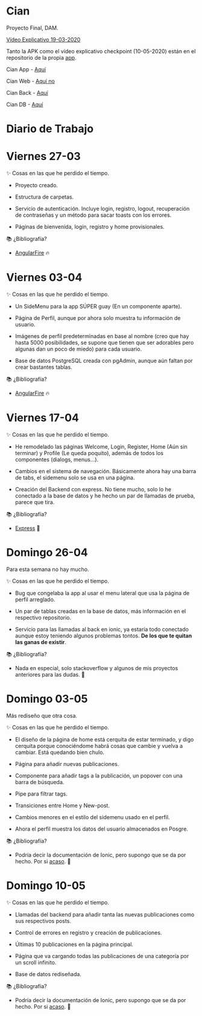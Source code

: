 # Cian
Proyecto Final, DAM.

[Vídeo Explicativo 19-03-2020](https://youtu.be/zaqWnU6Uq5k)

Tanto la APK como el vídeo explicativo checkpoint (10-05-2020) están en el repositorio de la propia [app](https://github.com/rubenpachecomatas/Cian-App).

Cian App - [Aquí](https://github.com/rubenpachecomatas/Cian-App)

Cian Web - [Aquí no]()

Cian Back - [Aquí](https://github.com/rubenpachecomatas/Cian-Back)

Cian DB  - [Aquí](https://github.com/rubenpachecomatas/Cian-DB)


# Diario de Trabajo

# Viernes 27-03

✨ Cosas en las que he perdido el tiempo.

  - Proyecto creado.

  - Estructura de carpetas.

  - Servicio de autenticación. Incluye login, registro, logout, recuperación de contraseñas y un método para sacar toasts con los errores.

  - Páginas de bienvenida, login, registro y home provisionales.
  
📚 ¿Bibliografía?

  - [AngularFire](https://github.com/angular/angularfire) 🔥
 
# Viernes 03-04

✨ Cosas en las que he perdido el tiempo.

  - Un SideMenu para la app SÚPER guay (En un componente aparte).

  - Página de Perfil, aunque por ahora solo muestra tu información de usuario.

  - Imágenes de perfil predeterminadas en base al nombre (creo que hay hasta 5000 posibilidades, se supone que tienen que ser adorables pero algunas dan un poco de miedo) para cada usuario.

  - Base de datos PostgreSQL creada con pgAdmin, aunque aún faltan por crear bastantes tablas.
  
📚 ¿Bibliografía?

  - [AngularFire](https://github.com/angular/angularfire) 🔥
  
# Viernes 17-04

✨ Cosas en las que he perdido el tiempo.

  - He remodelado las páginas Welcome, Login, Register, Home (Aún sin terminar) y Profile (Le queda poquito), además de todos los componentes (dialogs, menus...).

  - Cambios en el sistema de navegación. Básicamente ahora hay una barra de tabs, el sidemenu solo se usa en una página.

  - Creación del Backend con express. No tiene mucho, solo lo he conectado a la base de datos y he hecho un par de llamadas de prueba, parece que tira.
  
📚 ¿Bibliografía?

  - [Express](https://expressjs.com/) :running:
  
# Domingo 26-04

Para esta semana no hay mucho.

✨ Cosas en las que he perdido el tiempo.

  - Bug que congelaba la app al usar el menu lateral que usa la página de perfil arreglado.

  - Un par de tablas creadas en la base de datos, más información en el respectivo repositorio.

  - Servicio para las llamadas al back en ionic, ya estaría todo conectado aunque estoy teniendo algunos problemas tontos. **De los que te quitan las ganas de existir**.
  
  
📚 ¿Bibliografía?

  - Nada en especial, solo stackoverflow y algunos de mis proyectos anteriores para las dudas. 🤠
  
# Domingo 03-05

Más rediseño que otra cosa.

✨ Cosas en las que he perdido el tiempo.

  - El diseño de la página de home está cerquita de estar terminado, y digo cerquita porque conociéndome habrá cosas que cambie y vuelva a cambiar. Está quedando bien chulo.

  - Página para añadir nuevas publicaciones.

  - Componente para añadir tags a la publicación, un popover con una barra de búsqueda.
  
  - Pipe para filtrar tags.
  
  - Transiciones entre Home y New-post.
  
  - Cambios menores en el estilo del sidemenu usado en el perfil.
  
  - Ahora el perfil muestra los datos del usuario almacenados en Posgre.
  
📚 ¿Bibliografía?

  - Podría decir la documentación de Ionic, pero supongo que se da por hecho. Por si [acaso](https://ionicframework.com/docs/). 💝
  
# Domingo 10-05

✨ Cosas en las que he perdido el tiempo.

  - Llamadas del backend para añadir tanta las nuevas publicaciones como sus respectivos posts.

  - Control de errores en registro y creación de publicaciones.

  - Últimas 10 publicaciones en la página principal.
  
  - Página que va cargando todas las publicaciones de una categoría por un scroll infinito.
  
  - Base de datos rediseñada.
  
📚 ¿Bibliografía?

  - Podría decir la documentación de Ionic, pero supongo que se da por hecho. Por si [acaso](https://ionicframework.com/docs/). 💝
